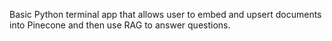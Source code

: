 Basic Python terminal app that allows user to embed and upsert documents into Pinecone and then use RAG to answer questions.